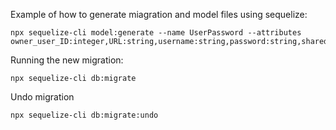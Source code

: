 Example of how to generate miagration and model files using sequelize:

```shell
npx sequelize-cli model:generate --name UserPassword --attributes owner_user_ID:integer,URL:string,username:string,password:string,shared_by_user_ID:integer
```

Running the new migration:
```shell
npx sequelize-cli db:migrate
```

Undo migration
```shell
npx sequelize-cli db:migrate:undo
```